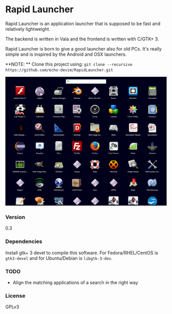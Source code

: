 Rapid Launcher
===============

Rapid Launcher is an application launcher that is supposed to be fast and relatively lightweight.

The backend is written in Vala and the frontend is written with C/GTK+ 3.

Rapid Launcher is born to give a good launcher also for old PCs. It's really simple and is inspired by the Android and OSX launchers.

**NOTE: ** Clone this project using: `git clone --recursive https://github.com/echo-devim/RapidLauncher.git`


![Screenshot](screenshot.jpg "Screenshot")

### Version

0.3

### Dependencies

Install gtk+ 3 devel to compile this software. For Fedora/RHEL/CentOS is `gtk3-devel` and for Ubuntu/Debian is `libgtk-3-dev`.

### TODO

* Align the matching applications of a search in the right way


### License

GPLv3
